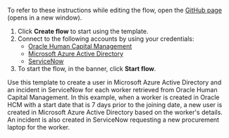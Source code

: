 To refer to these instructions while editing the flow, open the [GitHub page](https://github.com/ot4i/app-connect-templates/tree/master/resources/markdown/Create%20an%20incident%20in%20ServiceNow%20for%20each%20worker%20retrieved%20from%20Oracle%20HCM%20based%20on%20their%20joining%20date_instructions.md) (opens in a new window).

1. Click **Create flow** to start using the template.
2. Connect to the following accounts by using your credentials:
   - [Oracle Human Capital Management](https://www.ibm.com/docs/en/app-connect/containers_cd?topic=apps-oracle-human-capital-management)
   - [Microsoft Azure Active Directory](https://www.ibm.com/docs/en/app-connect/containers_cd?topic=apps-microsoft-azure-active-directory) 
   - [ServiceNow](https://www.ibm.com/docs/en/app-connect/containers_cd?topic=apps-servicenow) 
3. To start the flow, in the banner, click **Start flow**.

Use this template to create a user in Microsoft Azure Active Directory and an incident in ServiceNow for each worker retrieved from Oracle Human Capital Management. In this example, when a worker is created in Oracle HCM with a start date that is 7 days prior to the joining date, a new user is created in Microsoft Azure Active Directory based on the worker's details. An incident is also created in ServiceNow requesting a new procurement laptop for the worker.


